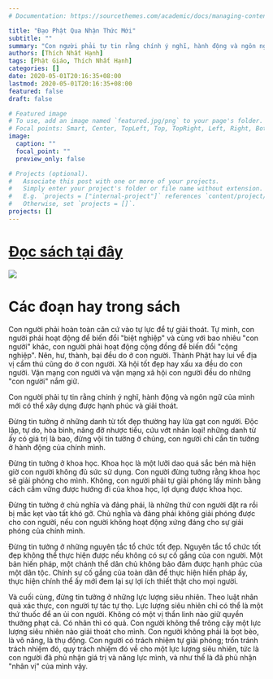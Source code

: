 ```yaml
---
# Documentation: https://sourcethemes.com/academic/docs/managing-content/

title: "Đạo Phật Qua Nhận Thức Mới"
subtitle: ""
summary: "Con người phải tự tin rằng chính ý nghĩ, hành động và ngôn ngữ của mình mới có thể xây dựng được hạnh phúc và giải thoát."
authors: [Thích Nhất Hạnh]
tags: [Phật Giáo, Thích Nhất Hạnh]
categories: []
date: 2020-05-01T20:16:35+08:00
lastmod: 2020-05-01T20:16:35+08:00
featured: false
draft: false

# Featured image
# To use, add an image named `featured.jpg/png` to your page's folder.
# Focal points: Smart, Center, TopLeft, Top, TopRight, Left, Right, BottomLeft, Bottom, BottomRight.
image:
  caption: ""
  focal_point: ""
  preview_only: false

# Projects (optional).
#   Associate this post with one or more of your projects.
#   Simply enter your project's folder or file name without extension.
#   E.g. `projects = ["internal-project"]` references `content/project/deep-learning/index.md`.
#   Otherwise, set `projects = []`.
projects: []
---
```


# [Đọc sách tại đây](/book/daophatquanhanthucmoi/index.html)

![](/img/thichnhathanh/daophatquanhanthucmoi.png)

# Các đoạn hay trong sách

Con người phải hoàn toàn căn cứ vào tự lực để tự giải thoát. Tự mình, con người phải hoạt động để biến đổi "biệt nghiệp" và cùng với bao nhiêu "con người" khác, con người phải hoạt động cộng đồng để biến đổi "cộng nghiệp". Nên, hư, thành, bại đều do ở con người. Thành Phật hay lui về địa vị cầm thú cũng do ở con người. Xã hội tốt đẹp hay xấu xa đều do con người. Vận mạng con người và vận mạng xã hội con người đều do những "con người" nắm giữ.

Con người phải tự tin rằng chính ý nghĩ, hành động và ngôn ngữ của mình mới có thể xây dựng được hạnh phúc và giải thoát.

Ðừng tin tưởng ở những danh từ tốt đẹp thường hay lừa gạt con người. Ðộc lập, tự do, hòa bình, nâng đỡ nhược tiểu, cứu vớt nhân loại! những danh từ ấy có giá trị là bao, đừng vội tin tưởng ở chúng, con người chỉ cần tin tưởng ở hành động của chính mình.

Ðừng tin tưởng ở khoa học. Khoa học là một lưỡi dao quá sắc bén mà hiện giờ con người không đủ sức sử dụng. Con người đừng tưởng rằng khoa học sẽ giải phóng cho mình. Không, con người phải tự giải phóng lấy mình bằng cách cầm vững được hướng đi của khoa học, lợi dụng được khoa học.

Ðừng tin tưởng ở chủ nghĩa và đảng phái, là những thứ con người đặt ra rồi bị mắc kẹt vào tất khó gỡ. Chủ nghĩa và đảng phái không giải phóng được cho con người, nếu con người không hoạt động xứng đáng cho sự giải phóng của chính mình.

Ðừng tin tưởng ở những nguyên tắc tổ chức tốt đẹp. Nguyên tắc tổ chức tốt đẹp không thể thực hiện được nếu không có sự cố gắng của con người. Một bản hiến pháp, một chánh thể dân chủ không bảo đảm được hạnh phúc của một dân tộc. Chính sự cố gắng của toàn dân để thực hiện hiến pháp ấy, thực hiện chính thể ấy mới đem lại sự lợi ích thiết thật cho mọi người.

Và cuối cùng, đừng tin tưởng ở những lực lượng siêu nhiên. Theo luật nhân quả xác thực, con người tự tác tự thọ. Lực lượng siêu nhiên chỉ có thể là một thứ thuốc để an ủi con người. Không có một vị thần linh nào giữ quyền thưởng phạt cả. Có nhân thì có quả. Con người không thể trông cậy một lực lượng siêu nhiên nào giải thoát cho mình. Con người không phải là bọt bèo, là vô năng, là thụ động. Con người có trách nhiệm tự giải phóng; trốn tránh trách nhiệm đó, quy trách nhiệm đó về cho một lực lượng siêu nhiên, tức là con người đã phủ nhận giá trị và năng lực mình, và như thế là đã phủ nhận "nhân vị" của mình vậy.
